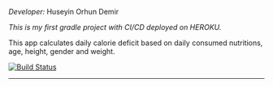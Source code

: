 _Developer:_ Huseyin Orhun Demir

_This is my first gradle project with CI/CD deployed on HEROKU._

This app calculates daily calorie deficit based on daily consumed nutritions, age, height, gender and weight.

[![Build Status](https://app.travis-ci.com/orhundemir/myFirstWebApp.svg?branch=main)](https://app.travis-ci.com/orhundemir/myFirstWebApp)

---------